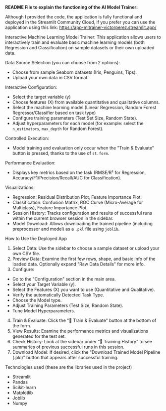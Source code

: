**README File to explain the functioning of the AI Model Trainer:**

Although I provided the code, the application is fully functional and deployed in the Streamlit Community Cloud, if you prefer you can use the application using this link: https://app-mltrainer-victorperez.streamlit.app/

Interactive Machine Learning Model Trainer: This application allows users to interactively train and evaluate basic machine learning models (both Regression and Classification) on sample datasets or their own uploaded data.

Data Source Selection (you can choose from 2 options):
- Choose from sample Seaborn datasets (Iris, Penguins, Tips).
- Upload your own data in CSV format.

Interactive Configuration:
- Select the target variable (y)
- Choose features (X) from available quantitative and qualitative columns.
- Select the machine learning model (Linear Regression, Random Forest Regressor/Classifier based on task type)
- Configure training parameters (Test Set Size, Random State).
- Adjust hyperparameters for each model (for example: select the `n_estimators`, `max_depth` for Random Forest).

Controlled Execution:
- Model training and evaluation only occur when the "Train & Evaluate" button is pressed, thanks to the use of `st.form`.

Performance Evaluation:
- Displays key metrics based on the task (RMSE/R² for Regression, Accuracy/F1/Precision/Recall/AUC for Classification).

Visualizations:
- Regression: Residual Distribution Plot, Feature Importance Plot.
- Classification: Confusion Matrix, ROC Curve (Micro-Average for Multiclass), Feature Importance Plot.
- Session History: Tracks configuration and results of successful runs within the current browser session in the sidebar.
- Model Download: Allows downloading the trained pipeline (including preprocessor and model) as a `.pkl` file using `joblib`.

How to Use the Deployed App

1.  Select Data: Use the sidebar to choose a sample dataset or upload your own CSV file.
2.  Preview Data: Examine the first few rows, shape, and basic info of the loaded data. Optionally expand "Raw Data Details" for more info.
3.  Configure:
- Go to the "Configuration" section in the main area.
- Select your Target Variable (y).
- Select the Features (X) you want to use (Quantitative and Qualitative).
- Verify the automatically Detected Task Type.
- Choose the Model type.
- Adjust Training Parameters (Test Size, Random State).
 - Tune Model Hyperparameters.
4.  Train & Evaluate: Click the "🚀 Train & Evaluate" button at the bottom of the form.
5.  View Results: Examine the performance metrics and visualizations generated for the test set.
6.  Check History: Look at the sidebar under "📜 Training History" to see summaries of previous successful runs in this session.
7.  Download Model: If desired, click the "Download Trained Model Pipeline (.pkl)" button that appears after successful training.

Technologies used (these are the libraries used in the project)
- Streamlit
- Pandas
- Scikit-learn
- Matplotlib
- Joblib
- Numpy
